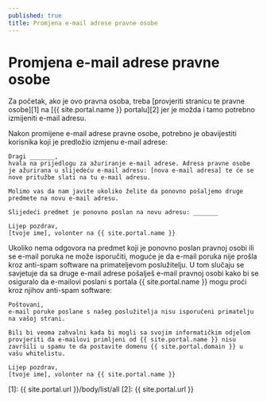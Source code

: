 ```yaml
---
published: true
title: Promjena e-mail adrese pravne osobe
---
```


# Promjena e-mail adrese pravne osobe

Za početak, ako je ovo pravna osoba, treba [provjeriti stranicu te pravne osobe][1] na [{{ site.portal.name }} portalu][2] jer je možda i tamo potrebno izmijeniti e-mail adresu.

Nakon promijene e-mail adrese pravne osobe, potrebno je obavijestiti korisnika koji je predložio izmjenu e-mail adrese:

```
Dragi _______,
hvala na prijedlogu za ažuriranje e-mail adrese. Adresa pravne osobe je ažurirana u slijedeću e-mail adresu: [nova e-mail adresa] te će se nove pritužbe slati na tu e-mail adresu.

Molimo vas da nam javite ukoliko želite da ponovno pošaljemo druge predmete na novu e-mail adresu.

Slijedeći predmet je ponovno poslan na novu adresu: _______

Lijep pozdrav,
[tvoje ime], volonter na {{ site.portal.name }}
```

Ukoliko nema odgovora na predmet koji je ponovno poslan pravnoj osobi ili se e-mail poruka ne može isporučiti, moguće je da e-mail poruka nije prošla kroz anti-spam software na primateljevom poslužitelju. U tom slučaju se savjetuje da sa druge e-mail adrese pošalješ e-mail pravnoj osobi kako bi se osiguralo da e-mailovi poslani s portala {{ site.portal.name }} mogu proći kroz njihov anti-spam software:

```
Poštovani,
e-mail poruke poslane s našeg poslužitelja nisu isporučeni primatelju na vašoj strani.

Bili bi veoma zahvalni kada bi mogli sa svojim informatičkim odjelom provjeriti da e-mailovi primljeni od {{ site.portal.name }} nisu završili u spamu te da postavite domenu {{ site.portal.domain }} u vašu whitelistu.

Lijep pozdrav,
[tvoje ime], volonter na {{ site.portal.name }}
```

[1]:  {{ site.portal.url }}/body/list/all
[2]:  {{ site.portal.url }}
